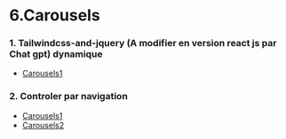 
# 6.Carousels
### 1. Tailwindcss-and-jquery (A modifier en version react js par  Chat gpt) dynamique
- [Carousels1](https://www.creative-tim.com/twcomponents/component/carousel-slider-with-tailwindcss-and-jquery)
### 2. Controler par navigation
- [Carousels1](https://www.creative-tim.com/twcomponents/component/carousel)
- [Carousels2](https://www.creative-tim.com/twcomponents/component/image-slider/landing)
